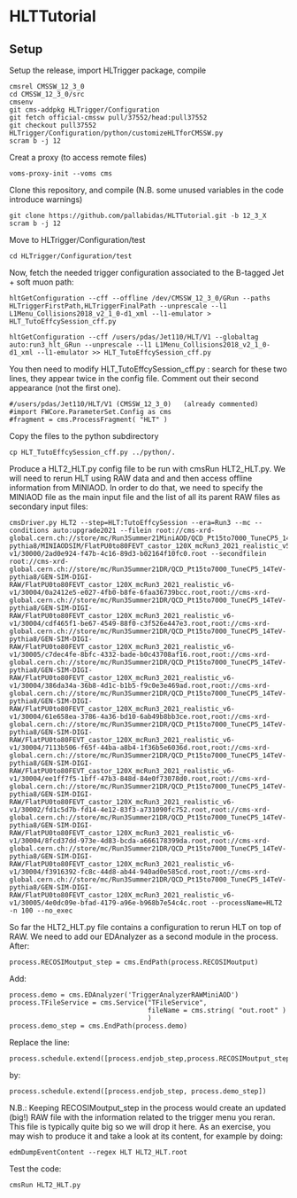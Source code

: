 # HLTTutorial

## Setup
Setup the release, import HLTrigger package, compile
```
cmsrel CMSSW_12_3_0 
cd CMSSW_12_3_0/src
cmsenv
git cms-addpkg HLTrigger/Configuration
git fetch official-cmssw pull/37552/head:pull37552
git checkout pull37552 HLTrigger/Configuration/python/customizeHLTforCMSSW.py
scram b -j 12
```
Creat a proxy (to access remote files) 

```
voms-proxy-init --voms cms
```

Clone this repository, and compile (N.B. some unused variables in the code introduce warnings)

```
git clone https://github.com/pallabidas/HLTTutorial.git -b 12_3_X
scram b -j 12
```
Move to HLTrigger/Configuration/test

```
cd HLTrigger/Configuration/test
```

Now, fetch the needed trigger configuration associated to the B-tagged Jet + soft muon path: 

```
hltGetConfiguration --cff --offline /dev/CMSSW_12_3_0/GRun --paths HLTriggerFirstPath,HLTriggerFinalPath --unprescale --l1 L1Menu_Collisions2018_v2_1_0-d1_xml --l1-emulator > HLT_TutoEffcySession_cff.py

hltGetConfiguration --cff /users/pdas/Jet110/HLT/V1 --globaltag auto:run3_hlt_GRun --unprescale --l1 L1Menu_Collisions2018_v2_1_0-d1_xml --l1-emulator >> HLT_TutoEffcySession_cff.py
 ```
 You then need to modify HLT_TutoEffcySession_cff.py : search for these two lines, they appear twice in the config file. Comment out their second appearance (not the first one). 
 ```
#/users/pdas/Jet110/HLT/V1 (CMSSW_12_3_0)   (already commented)                                                                                                                                       
#import FWCore.ParameterSet.Config as cms                                                                                                                                                                   
#fragment = cms.ProcessFragment( "HLT" )  
 ```
  
Copy the files to the python subdirectory
```
cp HLT_TutoEffcySession_cff.py ../python/.
```

 Produce a HLT2_HLT.py config file to be run with cmsRun HLT2_HLT.py. We will need to rerun HLT using RAW data and and then access offline information from MINIAOD. In order to do that, we need to specify the MINIAOD file as the main input file and the list of all its parent RAW files as secondary input files: 
```
cmsDriver.py HLT2 --step=HLT:TutoEffcySession --era=Run3 --mc --conditions auto:upgrade2021 --filein root://cms-xrd-global.cern.ch://store/mc/Run3Summer21MiniAOD/QCD_Pt15to7000_TuneCP5_14TeV-pythia8/MINIAODSIM/FlatPU0to80FEVT_castor_120X_mcRun3_2021_realistic_v5-v1/30000/2ad0e924-f47b-4c16-89d3-b02164f10fc0.root --secondfilein root://cms-xrd-global.cern.ch://store/mc/Run3Summer21DR/QCD_Pt15to7000_TuneCP5_14TeV-pythia8/GEN-SIM-DIGI-RAW/FlatPU0to80FEVT_castor_120X_mcRun3_2021_realistic_v6-v1/30004/0a2412e5-e027-4fb0-b8fe-6faa36739bcc.root,root://cms-xrd-global.cern.ch://store/mc/Run3Summer21DR/QCD_Pt15to7000_TuneCP5_14TeV-pythia8/GEN-SIM-DIGI-RAW/FlatPU0to80FEVT_castor_120X_mcRun3_2021_realistic_v6-v1/30004/cdf465f1-be67-4549-88f0-c3f526e447e3.root,root://cms-xrd-global.cern.ch://store/mc/Run3Summer21DR/QCD_Pt15to7000_TuneCP5_14TeV-pythia8/GEN-SIM-DIGI-RAW/FlatPU0to80FEVT_castor_120X_mcRun3_2021_realistic_v6-v1/30005/c7dec4fe-8bfc-4332-bade-b0c43708af16.root,root://cms-xrd-global.cern.ch://store/mc/Run3Summer21DR/QCD_Pt15to7000_TuneCP5_14TeV-pythia8/GEN-SIM-DIGI-RAW/FlatPU0to80FEVT_castor_120X_mcRun3_2021_realistic_v6-v1/30004/386da34a-36b8-4d1c-b1b5-f9c0e3e469ad.root,root://cms-xrd-global.cern.ch://store/mc/Run3Summer21DR/QCD_Pt15to7000_TuneCP5_14TeV-pythia8/GEN-SIM-DIGI-RAW/FlatPU0to80FEVT_castor_120X_mcRun3_2021_realistic_v6-v1/30004/61e658ea-3786-4a36-bd10-6ab49b8bb3ce.root,root://cms-xrd-global.cern.ch://store/mc/Run3Summer21DR/QCD_Pt15to7000_TuneCP5_14TeV-pythia8/GEN-SIM-DIGI-RAW/FlatPU0to80FEVT_castor_120X_mcRun3_2021_realistic_v6-v1/30004/7113b506-f65f-44ba-a8b4-1f36b5e6036d.root,root://cms-xrd-global.cern.ch://store/mc/Run3Summer21DR/QCD_Pt15to7000_TuneCP5_14TeV-pythia8/GEN-SIM-DIGI-RAW/FlatPU0to80FEVT_castor_120X_mcRun3_2021_realistic_v6-v1/30004/ee1ff7f5-1bff-47b3-848d-84e0f73078d0.root,root://cms-xrd-global.cern.ch://store/mc/Run3Summer21DR/QCD_Pt15to7000_TuneCP5_14TeV-pythia8/GEN-SIM-DIGI-RAW/FlatPU0to80FEVT_castor_120X_mcRun3_2021_realistic_v6-v1/30002/fd1c5d7b-fd14-4e12-83f3-a731090fc752.root,root://cms-xrd-global.cern.ch://store/mc/Run3Summer21DR/QCD_Pt15to7000_TuneCP5_14TeV-pythia8/GEN-SIM-DIGI-RAW/FlatPU0to80FEVT_castor_120X_mcRun3_2021_realistic_v6-v1/30004/8fcd37dd-973e-4d83-bcda-a666178399da.root,root://cms-xrd-global.cern.ch://store/mc/Run3Summer21DR/QCD_Pt15to7000_TuneCP5_14TeV-pythia8/GEN-SIM-DIGI-RAW/FlatPU0to80FEVT_castor_120X_mcRun3_2021_realistic_v6-v1/30004/f3916392-fc8c-44d8-ab44-940ad0e585cd.root,root://cms-xrd-global.cern.ch://store/mc/Run3Summer21DR/QCD_Pt15to7000_TuneCP5_14TeV-pythia8/GEN-SIM-DIGI-RAW/FlatPU0to80FEVT_castor_120X_mcRun3_2021_realistic_v6-v1/30005/4e0dc09e-bfad-4179-a96e-b968b7e54c4c.root --processName=HLT2 -n 100 --no_exec
```

So far the HLT2_HLT.py file contains a configuration to rerun HLT on top of RAW. 
We need to add our EDAnalyzer as a second module in the process. After: 
```
process.RECOSIMoutput_step = cms.EndPath(process.RECOSIMoutput)
```
Add: 
```
process.demo = cms.EDAnalyzer('TriggerAnalyzerRAWMiniAOD')
process.TFileService = cms.Service("TFileService",
                                   fileName = cms.string( "out.root" )
                                   )
process.demo_step = cms.EndPath(process.demo)
```
Replace the line:
```
process.schedule.extend([process.endjob_step,process.RECOSIMoutput_step])
```
by:
```
process.schedule.extend([process.endjob_step, process.demo_step])
```
N.B.: Keeping RECOSIMoutput_step in the process would create an updated (big!) RAW file 
with the information related to the trigger menu you reran. 
This file is typically quite big so we will drop it here. As an exercise, you may wish to produce 
it and take a look at its content, for example by doing: 
```
edmDumpEventContent --regex HLT HLT2_HLT.root
```
Test the code: 
```
cmsRun HLT2_HLT.py 
```

